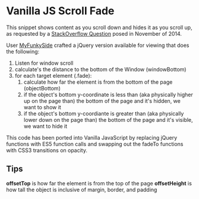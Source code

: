 # Vanilla JS Scroll Fade

This snippet shows content as you scroll down and hides it as you scroll up, as requested by a [StackOverflow Question](http://stackoverflow.com/questions/26694385) posed in November of 2014.  


User [MyFunkySide](http://stackoverflow.com/users/3407923/myfunkyside) crafted a jQuery version available for viewing that does the following:

1. Listen for window scroll
1. calculate's the distance to the bottom of the Window (windowBottom)
1. for each target element (.fade):
	1. calculate how far the element is from the bottom of the page (objectBottom)
	1. if the object's bottom y-coordinate is less than (aka physically higher up on the page than) the bottom of the page and it's hidden, we want to show it
	1. if the object's bottom y-coordiante is greater than (aka physically lower down on the page than) the bottom of the page and it's visible, we want to hide it

This code has been ported into Vanilla JavaScript by replacing jQuery functions with ES5 function calls and swapping out the fadeTo functions with CSS3 transitions on opacity.

## Tips

**offsetTop** is how far the element is from the top of the page
**offsetHeight** is how tall the object is inclusive of margin, border, and padding
